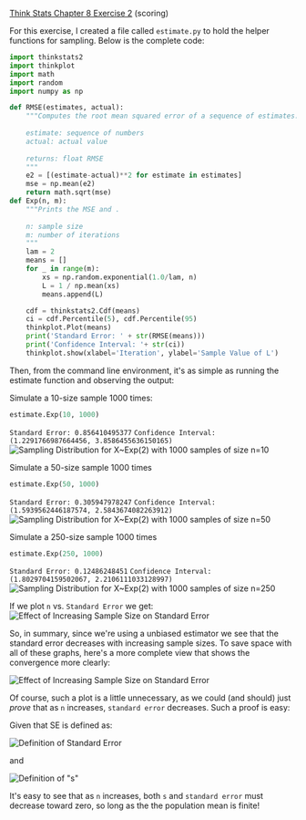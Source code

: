[Think Stats Chapter 8 Exercise 2](http://greenteapress.com/thinkstats2/html/thinkstats2009.html#toc77) (scoring)

For this exercise, I created a file called `estimate.py` to hold the helper functions for sampling. Below is the complete code:

```python
import thinkstats2
import thinkplot
import math
import random
import numpy as np

def RMSE(estimates, actual):
    """Computes the root mean squared error of a sequence of estimates.         
                                                                                
    estimate: sequence of numbers                                               
    actual: actual value                                                        
                                                                                
    returns: float RMSE                                                         
    """
    e2 = [(estimate-actual)**2 for estimate in estimates]
    mse = np.mean(e2)
    return math.sqrt(mse)
def Exp(n, m):
    """Prints the MSE and .                                                       
                                                                                  
    n: sample size                                                                
    m: number of iterations                                                       
    """
    lam = 2
    means = []
    for _ in range(m):
        xs = np.random.exponential(1.0/lam, n)
        L = 1 / np.mean(xs)
        means.append(L)

    cdf = thinkstats2.Cdf(means)
    ci = cdf.Percentile(5), cdf.Percentile(95)
    thinkplot.Plot(means)
    print('Standard Error: ' + str(RMSE(means)))
    print('Confidence Interval: '+ str(ci))
    thinkplot.show(xlabel='Iteration', ylabel='Sample Value of L')
```

Then, from the command line environment, it's as simple as running the estimate function and observing the output:

Simulate a 10-size sample 1000 times:
```python
estimate.Exp(10, 1000)
```
`Standard Error: 0.856410495377`
`Confidence Interval: (1.2291766987664456, 3.8586455636150165)`
![Sampling Distribution for X~Exp(2) with 1000 samples of size n=10 ](http://i.imgur.com/EWqzJUX.png)

Simulate a 50-size sample 1000 times
```python
estimate.Exp(50, 1000) 
```
`Standard Error: 0.305947978247`
`Confidence Interval: (1.5939562446187574, 2.5843674082263912)`
![Sampling Distribution for X~Exp(2) with 1000 samples of size n=50](http://i.imgur.com/ei4fRyj.png)

Simulate a 250-size sample 1000 times
```python
estimate.Exp(250, 1000)
```
`Standard Error: 0.12486248451`
`Confidence Interval: (1.8029704159502067, 2.2106111033128997)`
![Sampling Distribution for X~Exp(2) with 1000 samples of size n=250](http://i.imgur.com/ye2kIPk.png)


If we plot `n` vs. `Standard Error` we get:
![Effect of Increasing Sample Size on Standard Error](http://i.imgur.com/0Fmdd1j.png)

So, in summary, since we're using a unbiased estimator we see that the standard error decreases with increasing sample sizes. To save space with all of these graphs, here's a more complete view that shows the convergence more clearly:

![Effect of Increasing Sample Size on Standard Error](http://i.imgur.com/Pewy5lP.png)

Of course, such a plot is a little unnecessary, as we could (and should) just *prove* that as `n` increases, `standard error` decreases. Such a proof is easy:

Given that SE is defined as:

![Definition of Standard Error](https://upload.wikimedia.org/math/b/b/2/bb234d9a63401082dbd197c430fd35c9.png)

and

![Definition of "s"](https://upload.wikimedia.org/math/b/2/6/b26a881372bbca2d567df98c6ef84418.png)

It's easy to see that as `n` increases, both `s` and `standard error` must decrease toward zero, so long as the the population mean is finite!
